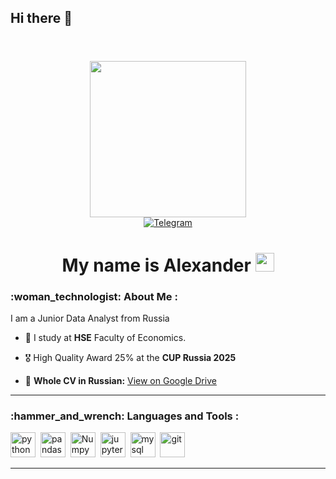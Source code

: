## Hi there 👋
<header> 
  <link rel="stylesheet" type='text/css' href="https://cdn.jsdelivr.net/gh/devicons/devicon@latest/devicon.min.css" />
</header>
<body>

<div id="header" align="center">
  <img src="https://media.giphy.com/media/v1.Y2lkPTc5MGI3NjExYXVybzR3ZDhhenU4emVmZmMzcm9hNzRxdWdxODg5bng3YXh4ZTR3cyZlcD12MV9naWZzX3NlYXJjaCZjdD1n/l46Cy1rHbQ92uuLXa/giphy.gif" width="250"/>
  <br>
  <div id="refs" align ="center">
    <a href="https://t.me/notakee">
      <img src="https://img.shields.io/badge/Telegram-blue?style=for-the-badge&logo=telegram&logoColor=white" alt ="Telegram"/>
    </a>
  </div>
  <h1>
    My name is Alexander
    <img src="https://media.giphy.com/media/hvRJCLFzcasrR4ia7z/giphy.gif" width="30px"/>
  </h1>
</div>

<div id ="about me">
  <h3> :woman_technologist: About Me : </h3>
  I am a Junior Data Analyst from Russia
  
  - :mechanical_arm: I study at <b>HSE</b> Faculty of Economics.

  - :medal_military: High Quality Award 25% at the <b>CUP Russia 2025</b>

  - 📄 **Whole CV in Russian:** [View on Google Drive](https://drive.google.com/file/d/16pYnfvRSQ1EAZHA2CZcs6NPxxOD3VOVO/view?usp=sharing)
</div>

---


<div id="skills">
  <h3> :hammer_and_wrench: Languages and Tools : </h3>
  
  <img src="https://cdn.jsdelivr.net/gh/devicons/devicon@latest/icons/python/python-original.svg" 
  title="python" width ="40" height="40"/>&nbsp;
  <img src="https://cdn.jsdelivr.net/gh/devicons/devicon@latest/icons/pandas/pandas-original-wordmark.svg" title="pandas" width ="40" height="40"/>&nbsp;
  <img src="https://cdn.jsdelivr.net/gh/devicons/devicon@latest/icons/numpy/numpy-plain-wordmark.svg" title="Numpy" width ="40" height="40"/>&nbsp;
  <img src="https://cdn.jsdelivr.net/gh/devicons/devicon@latest/icons/jupyter/jupyter-original-wordmark.svg" title="jupyter" width ="40" height="40"/>&nbsp;
  <img src="https://cdn.jsdelivr.net/gh/devicons/devicon@latest/icons/mysql/mysql-original-wordmark.svg" title="mysql" width ="40" height="40"/>&nbsp;
  <img src="https://cdn.jsdelivr.net/gh/devicons/devicon@latest/icons/git/git-plain-wordmark.svg" 
  title="git" width ="40" height="40"/>&nbsp;


</div>

---




<!--
**Alexander-768/Alexander-768** is a ✨ _special_ ✨ repository because its `README.md` (this file) appears on your GitHub profile.

Here are some ideas to get you started:

- 🔭 I’m currently working on ...
- 🌱 I’m currently learning ...
- 👯 I’m looking to collaborate on ...
- 🤔 I’m looking for help with ...
- 💬 Ask me about ...
- 📫 How to reach me: ...
- 😄 Pronouns: ...
- ⚡ Fun fact: ...
-->
